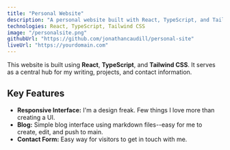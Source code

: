 ```yaml
---
title: "Personal Website"
description: "A personal website built with React, TypeScript, and Tailwind CSS."
technologies: React, TypeScript, Tailwind CSS
image: "/personalsite.png"
githubUrl: "https://github.com/jonathancaudill/personal-site"
liveUrl: "https://yourdomain.com"
---
```


This website is built using **React**, **TypeScript**, and **Tailwind CSS**. It serves as a central hub for my writing, projects, and contact information.

## Key Features

*   **Responsive Interface:** I'm a design freak. Few things I love more than creating a UI.
*   **Blog:** Simple blog interface using markdown files--easy for me to create, edit, and push to main.
*   **Contact Form:** Easy way for visitors to get in touch with me.